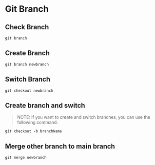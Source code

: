 # Git Branch

## Check Branch
```
git branch
```

## Create Branch
```
git branch newbranch
```
## Switch Branch
```
git checkout newbranch
```
## Create branch and switch 

> NOTE: If you want to create and switch branches, you can use the following command.

```
git checkout -b branchName
```

## Merge other branch to main branch
```
git merge newbranch
```
